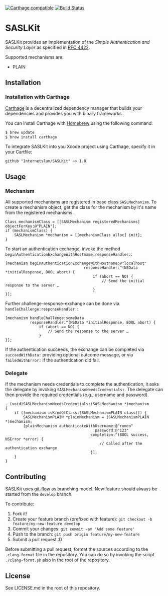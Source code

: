 [![Carthage compatible](https://img.shields.io/badge/Carthage-compatible-4BC51D.svg?style=flat)](https://github.com/Carthage/Carthage) [![Build Status](https://travis-ci.org/Intercambio/SASLKit.svg?branch=develop)](https://travis-ci.org/Intercambio/SASLKit)

# SASLKit

SASLKit provides an implementation of the _Simple Authentication and Security Layer_ as specified in [RFC 4422](https://tools.ietf.org/rfc/rfc4422.txt).

Supported mechanisms are:

 * PLAIN

## Installation

### Installation with Carthage

[Carthage](https://github.com/Carthage/Carthage) is a decentralized dependency manager that builds your dependencies and provides you with binary frameworks.

You can install Carthage with [Homebrew](http://brew.sh/) using the following command:

```bash
$ brew update
$ brew install carthage
```

To integrate SASLKit into you Xcode project using Carthage, specify it in your Cartfile:

```
github "Internetslum/SASLKit" ~> 1.0
```

## Usage

### Mechanism

All supported mechanisms are registered in base class `SASLMechanism`. To create a mechanism object, get the class for the mechanism by it's name from the registered mechanisms.

```objc
Class mechanismClass = [[SASLMechanism registeredMechanisms] objectForKey:@"PLAIN"];
if (mechanismClass) {
    SASLMechanism *mechanism = [[mechanismClass alloc] init];
}
```

To start an authentication exchange, invoke the method `beginAuthenticationExchangeWithHostname:responseHandler:`:

```objc
[mechanism beginAuthenticationExchangeWithHostname:@"localhost"
                                   responseHandler:^(NSData *initialResponse, BOOL abort) {
                                       if (abort == NO) {
                                           // Send the initial response to the server …
                                       }
}];
```

Further challenge-response-exchange can be done via `handleChallenge:responseHandler:`:

```objc
[mechanism handleChallenge:someData
           responseHandler:^(NSData *initialResponse, BOOL abort) {
               if (abort == NO) {
                   // Send the response to the server …
               }
}];
```

If the authentication succeeds, the exchange can be completed via `succeedWithData:` providing optional outcome message, or via `failedWithError:` if the authentication did fail.

### Delegate

If the mechanism needs credentials to complete the authentication, it asks the delegate by invoking `SASLMechanismNeedsCredentials:`. The delegate can then provide the required credentials (e.g., username and password).

```objc
- (void)SASLMechanismNeedsCredentials:(SASLMechanism *)mechanism
{
    if ([mechanism isKindOfClass:[SASLMechanismPLAIN class]]) {
        SASLMechanismPLAIN *plainMechanism = (SASLMechanismPLAIN *)mechanism;
        [plainMechanism authenticateWithUsername:@"romeo"
                                        password:@"123"
                                      completion:^(BOOL success, NSError *error) {
                                          // Called after the authentication exchange
                                      }];
    }
}
```

## Contributing

SASLKit uses [git-flow](http://nvie.com/posts/a-successful-git-branching-model/) as branching model. New feature should always be started from the `develop` branch.

To contribute:

1. Fork it!
2. Create your feature branch (prefixed with feature): `git checkout -b feature/my-new-feature develop`
3. Commit your changes: `git commit -am 'Add some feature'`
4. Push to the branch: `git push origin feature/my-new-feature`
5. Submit a pull request :D

Before submitting a pull request, format the sources according to the `.clang-format` file in the repository. You can do so by invoking the script `./clang-formt.sh` also in the root of the repository.

## License

See LICENSE.md in the root of this repository.
